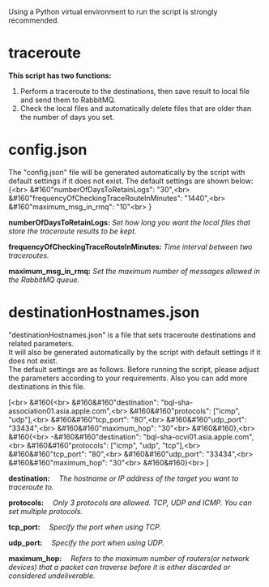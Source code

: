 Using a Python virtual environment to run the script is strongly recommended.

# traceroute
**This script has two functions:**
1. Perform a traceroute to the destinations, then save result to local file and send them to RabbitMQ.
2. Check the local files and automatically delete files that are older than the number of days you set.


# config.json
The "config.json" file will be generated automatically by the script with default settings if it does not exist. The default settings are shown below:  
{<br\>
&#160"numberOfDaysToRetainLogs": "30",<br\>
&#160"frequencyOfCheckingTraceRouteInMinutes": "1440",<br\>
&#160"maximum_msg_in_rmq": "10"<br\>
}  

**numberOfDaysToRetainLogs:**
    _Set how long you want the local files that store the traceroute results to be kept._

**frequencyOfCheckingTraceRouteInMinutes:**
    _Time interval between two traceroutes._

**maximum_msg_in_rmq:**
    _Set the maximum number of messages allowed in the RabbitMQ queue._


# destinationHostnames.json
"destinationHostnames.json" is a file that sets traceroute destinations and related parameters.  
It will also be generated automatically by the script with default settings if it does not exist.  
The default settings are as follows. Before running the script, please adjust the parameters according to your requirements. Also you can add more destinations in this file.  

[<br\>
&#160{<br\>
&#160&#160"destination": "bql-sha-association01.asia.apple.com",<br\>
&#160&#160"protocols": ["icmp", "udp"],<br\>
&#160&#160"tcp_port": "80",<br\>
&#160&#160"udp_port": "33434",<br\>
&#160&#160"maximum_hop": "30"<br\>
&#160&#160},<br\>
&#160{<br\>
-&#160&#160"destination": "bql-sha-ocvi01.asia.apple.com",<br\>
&#160&#160"protocols": ["icmp", "udp", "tcp"],<br\>
&#160&#160"tcp_port": "80",<br\>
&#160&#160"udp_port": "33434",<br\>
&#160&#160"maximum_hop": "30"<br\>
&#160&#160}<br\>
]


**destination:**
&emsp;_The hostname or IP address of the target you want to traceroute to._

**protocols:**
&emsp;_Only 3 protocols are allowed. TCP, UDP and ICMP. You can set multiple protocols._

**tcp_port:**
&emsp;_Specify the port when using TCP._

**udp_port:**
&emsp;_Specify the port when using UDP._

**maximum_hop:**
&emsp;_Refers to the maximum number of routers(or network devices) that a packet can traverse before it is either discarded or considered undeliverable._
